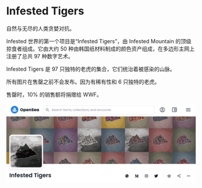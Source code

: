 # Infested Tigers

自然与无尽的人类贪婪对抗。

Infested 世界的第一个项目是“Infested Tigers”，由 Infested Mountain 的顶级掠食者组成。它由大约 50 种由韩国纸材料制成的颜色资产组成，在多边形主网上注册了总共 97 种数字艺术。

Infested Tigers 是 97 只独特的老虎的集合，它们统治着被感染的山脉。

所有图片在售罄之前不会发布。因为有稀有性和 6 只独特的老虎。

售罄时，10% 的销售额将捐赠给 WWF。

![nft](01.png)


